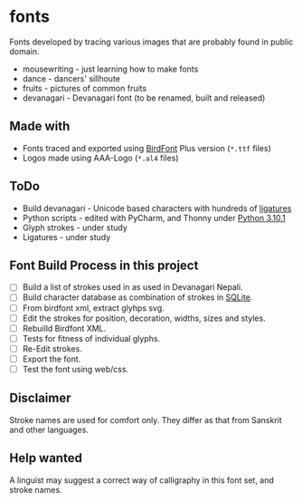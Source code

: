 # fonts
Fonts developed by tracing various images that are probably found in public domain.
* mousewriting - just learning how to make fonts
* dance - dancers' sillhoute
* fruits - pictures of common fruits
* devanagari - Devanagari font (to be renamed, built and released)

## Made with
* Fonts traced and exported using [BirdFont](https://birdfont.org/#release) Plus version (`*.ttf` files)
* Logos made using AAA-Logo (`*.al4` files)

## ToDo
* Build devanagari - Unicode based characters with hundreds of [ligatures](tools/ligatures.py)
* Python scripts - edited with PyCharm, and Thonny under [Python 3.10.1](https://www.python.org/downloads/)
* Glyph strokes - under study
* Ligatures - under study

## Font Build Process in this project
* [ ] Build a list of strokes used in as used in Devanagari Nepali.
* [ ] Build character database as combination of strokes in [SQLite](tools/strokes-database.md).
* [ ] From birdfont xml, extract glyhps svg.
* [ ] Edit the strokes for position, decoration, widths, sizes and styles.
* [ ] Rebuilld Birdfont XML.
* [ ] Tests for fitness of individual glyphs.
* [ ] Re-Edit strokes.
* [ ] Export the font.
* [ ] Test the font using web/css.

## Disclaimer
Stroke names are used for comfort only.
They differ as that from Sanskrit and other languages.

## Help wanted
A linguist may suggest a correct way of calligraphy in this font set, and stroke names.
